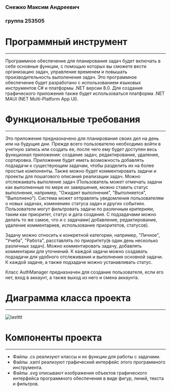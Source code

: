 ### Снежко Максим Андреевич 

### группа 253505

# Программный инструмент

--------------------------------------------------
Программное обеспечение для планирования задач будет включать в себя основные функции, с помощью которых вы сможете вести организацию задач, управление временем и повышать производительность выполенения задач. Это программное обеспечение будет разработано с использованием языковых инструментов C# и платформы .NET версии 8.0. Для создания графического приложения также будет использоваться платформа .NET MAUI (NET Multi-Platform App UI).

# Функциональные требования

--------------------------------------------------

Это приложение предназначено для планирования своих дел на день или на будущие дни. Прежде всего пользователю необходимо войти в учетную запись или создать ее, после чего ему будет доступен весь функционал приложения: создание задач, редактирование, удаление, сортировка. Приложение будет иметь возможность добавлять подзадачи к существующим задачам, чтобы разделить их на более простые компоненты. Также можно будет комментировать задачи и проекты для пошагового описания реализации задач. Можно отслежаивать выполение задач (Пользователь может отмечать задачи как выполненные по мере их завершения, можно ставить статус выполнения, например, "Ожидает выполнения", "Выполняется", "Выполнено"). Система может отправлять уведомления пользователям о новых задачах, изменениях статуса задач и других событиях. Пользователи могут фильтровать задачи по различным критериям, таким как приоритет, статус и дата создания. C подзадачами можно делать то же самое, что и с задачами( добавление, редактирование, удаление комментариев, использование приоритетов, статусов).

Задачу можно относить к конкретной категории, например, "Личное", "Учеба", "Работа", расставлять по приоритету(в один день несколько различных задач). Можно комментировать задачу, добавлять комментарии для уточнений. К каждой задачи можно создавать подзадачи для удобного отслеживания и выполнения основной задачи. К каждой задаче, а также подзадаче можно устанавливать статус.

Класс AuthManager предназначен для создание пользователя, если его нет, вход в аккаунт, а также выход из него и смена аккаунта.

# Диаграмма класса проекта

--------------------------------------------------


![lastttt](https://github.com/TekkenBro7/OOP_CourseProject/assets/114312277/1092c7a5-dff1-428c-8906-77400fddef7d)



# Компоненты проекта
--------------------------------------------------

- Файлы .cs реализуют классы и их функции для работы с задачами.
- Файлы .xaml реализуют графический интерфейс этого программного инструмента.
- Файлы .svg описывают изображения объектов графического интерфейса программного обеспечения в виде фигур, линий, текста и фильтров.
